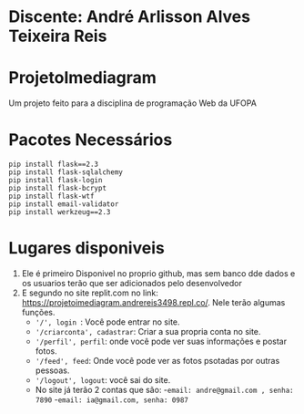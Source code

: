 # Discente: André Arlisson Alves Teixeira Reis
# ProjetoImediagram
Um projeto feito para a disciplina de programação Web da UFOPA

# Pacotes Necessários

````
pip install flask==2.3
pip install flask-sqlalchemy
pip install flask-login
pip install flask-bcrypt
pip install flask-wtf
pip install email-validator
pip install werkzeug==2.3
````
# Lugares disponiveis
1. Ele é primeiro Disponivel no proprio github, mas sem banco dde dados e os usuarios terão que ser adicionados pelo desenvolvedor
2. E segundo no site replit.com no link: https://projetoimediagram.andrereis3498.repl.co/.
    Nele terão algumas funções.
   - `'/', login `: Você pode entrar no site.
   - `'/criarconta', cadastrar`: Criar a sua propria conta no site.
   - `'/perfil', perfil`: onde você pode ver suas informações e postar fotos.
   - `'/feed', feed`: Onde você pode ver as fotos psotadas por outras pessoas.
   - `'/logout', logout`: você sai do site.
   - No site já terão 2 contas que são:
       -`email: andre@gmail.com , senha: 7890`
       -`email: ia@gmail.com, senha: 0987` 



